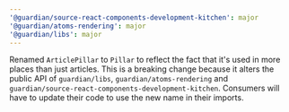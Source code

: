 ```yaml
---
'@guardian/source-react-components-development-kitchen': major
'@guardian/atoms-rendering': major
'@guardian/libs': major
---
```


Renamed `ArticlePillar` to `Pillar` to reflect the fact that it's used in more places than just articles. This is a breaking change because it alters the public API of `guardian/libs`, `guardian/atoms-rendering` and `guardian/source-react-components-development-kitchen`. Consumers will have to update their code to use the new name in their imports.
